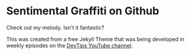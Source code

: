 # Sentimental Graffiti on Github

Check out my melody. Isn't it fantastic? 

This was created from a free Jekyll Theme that was being developed in weekly episodes on the [DevTips YouTube channel](http://youtube.com/devtipsfordesigners).